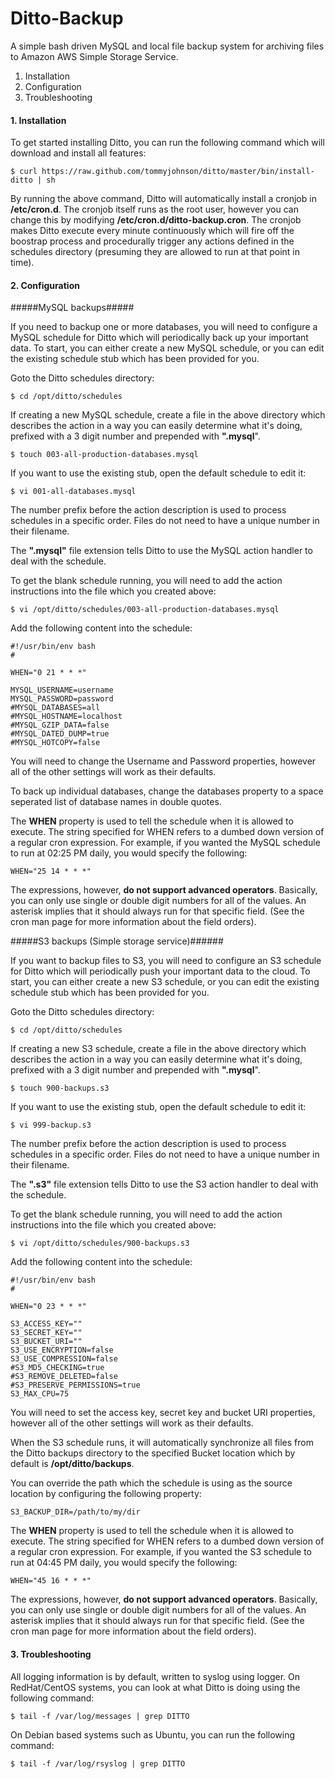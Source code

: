 # Ditto-Backup #
A simple bash driven MySQL and local file backup system for archiving files to Amazon AWS Simple Storage Service.

1. Installation
2. Configuration
3. Troubleshooting

#### 1. Installation ####
To get started installing Ditto, you can run the following command which will download and install all features:

	$ curl https://raw.github.com/tommyjohnson/ditto/master/bin/install-ditto | sh

By running the above command, Ditto will automatically install a cronjob in **/etc/cron.d**. The cronjob itself runs as the root user, however you can change this by modifying **/etc/cron.d/ditto-backup.cron**. The cronjob makes Ditto execute every minute continuously which will fire off the boostrap process and procedurally trigger any actions defined in the schedules directory (presuming they are allowed to run at that point in time).

#### 2. Configuration ####

#####MySQL backups#####

If you need to backup one or more databases, you will need to configure a MySQL schedule for Ditto which will periodically back up your important data. To start, you can either create a new MySQL schedule, or you can edit the existing schedule stub which has been provided for you.

Goto the Ditto schedules directory:

	$ cd /opt/ditto/schedules
	
If creating a new MySQL schedule, create a file in the above directory which describes the action in a way you can easily determine what it's doing, prefixed with a 3 digit number and prepended with **".mysql**".

	$ touch 003-all-production-databases.mysql
	
If you want to use the existing stub, open the default schedule to edit it:

	$ vi 001-all-databases.mysql
	
The number prefix before the action description is used to process schedules in a specific order. Files do not need to have a unique number in their filename.

The **".mysql"** file extension tells Ditto to use the MySQL action handler to deal with the schedule.

To get the blank schedule running, you will need to add the action instructions into the file which you created above:

	$ vi /opt/ditto/schedules/003-all-production-databases.mysql
	
Add the following content into the schedule:

	#!/usr/bin/env bash
	#

	WHEN="0 21 * * *"

	MYSQL_USERNAME=username
	MYSQL_PASSWORD=password
	#MYSQL_DATABASES=all
	#MYSQL_HOSTNAME=localhost
	#MYSQL_GZIP_DATA=false
	#MYSQL_DATED_DUMP=true
	#MYSQL_HOTCOPY=false

You will need to change the Username and Password properties, however all of the other settings will work as their defaults.

To back up individual databases, change the databases property to a space seperated list of database names in double quotes.

The **WHEN** property is used to tell the schedule when it is allowed to execute. The string specified for WHEN refers to a dumbed down version of a regular cron expression. For example, if you wanted the MySQL schedule to run at 02:25 PM daily, you would specify the following:

	WHEN="25 14 * * *"
	
The expressions, however, **do not support advanced operators**. Basically, you can only use single or double digit numbers for all of the values. An asterisk implies that it should always run for that specific field. (See the cron man page for more information about the field orders).

#####S3 backups (Simple storage service)######

If you want to backup files to S3, you will need to configure an S3 schedule for Ditto which will periodically push your important data to the cloud. To start, you can either create a new S3 schedule, or you can edit the existing schedule stub which has been provided for you.

Goto the Ditto schedules directory:

	$ cd /opt/ditto/schedules

If creating a new S3 schedule, create a file in the above directory which describes the action in a way you can easily determine what it's doing, prefixed with a 3 digit number and prepended with **".mysql**".
	
	$ touch 900-backups.s3
	
If you want to use the existing stub, open the default schedule to edit it:

	$ vi 999-backup.s3
	
The number prefix before the action description is used to process schedules in a specific order. Files do not need to have a unique number in their filename.

The **".s3"** file extension tells Ditto to use the S3 action handler to deal with the schedule.

To get the blank schedule running, you will need to add the action instructions into the file which you created above:

	$ vi /opt/ditto/schedules/900-backups.s3
	
Add the following content into the schedule:

	#!/usr/bin/env bash
	#

	WHEN="0 23 * * *"
	
	S3_ACCESS_KEY=""
	S3_SECRET_KEY=""
	S3_BUCKET_URI=""
	S3_USE_ENCRYPTION=false
	S3_USE_COMPRESSION=false
	#S3_MD5_CHECKING=true
	#S3_REMOVE_DELETED=false
	#S3_PRESERVE_PERMISSIONS=true
	S3_MAX_CPU=75

You will need to set the access key, secret key and bucket URI properties, however all of the other settings will work as their defaults.

When the S3 schedule runs, it will automatically synchronize all files from the Ditto backups directory to the specified Bucket location which by default is **/opt/ditto/backups**.

You can override the path which the schedule is using as the source location by configuring the following property:

	S3_BACKUP_DIR=/path/to/my/dir

The **WHEN** property is used to tell the schedule when it is allowed to execute. The string specified for WHEN refers to a dumbed down version of a regular cron expression. For example, if you wanted the S3 schedule to run at 04:45 PM daily, you would specify the following:

	WHEN="45 16 * * *"
	
The expressions, however, **do not support advanced operators**. Basically, you can only use single or double digit numbers for all of the values. An asterisk implies that it should always run for that specific field. (See the cron man page for more information about the field orders).

#### 3. Troubleshooting ####

All logging information is by default, written to syslog using logger. On RedHat/CentOS systems, you can look at what Ditto is doing using the following command:

	$ tail -f /var/log/messages | grep DITTO
	
On Debian based systems such as Ubuntu, you can run the following command:

	$ tail -f /var/log/rsyslog | grep DITTO

